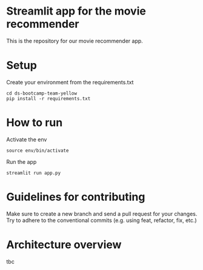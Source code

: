 # Streamlit app for the movie recommender

This is the repository for our movie recommender app.

# Setup
Create your environment from the requirements.txt
````
cd ds-bootcamp-team-yellow
pip install -r requirements.txt
````

# How to run
Activate the env
````
source env/bin/activate
````
Run the app
````
streamlit run app.py
````

# Guidelines for contributing
Make sure to create a new branch and send a pull request for your changes.
Try to adhere to the conventional commits (e.g. using feat, refactor, fix, etc.)

# Architecture overview
tbc